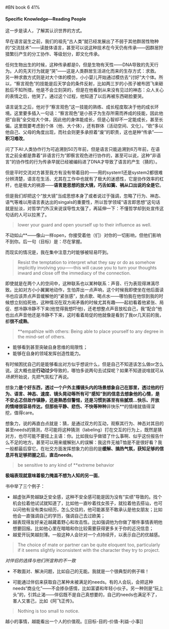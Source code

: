 #BN  book 6 41%

#### Specific Knowledge—Reading People

这一步是读人，了解其认识世界的方式。

早在语言诞生之前，我们的祖先“古人类”就已经发展出了不弱于其他群居性物种的“交流技术”——读肢体语言，甚至可以说这种技术在今天仍有传承——因群居狩猎繁衍产生的分工协作、等级划分，即文化传承。

任何生物出生的时候，这种传承都是0，但是生物有天性——DNA导致的先天行为。人的先天行为就是“哭”——这是人类群居生活进化而来的生存方式：求救。
另一种求救方式则是对大个体的模仿，小小婴儿开始通过模仿去“讨好”大个体。所以，“察言观色”的技能是后天学会的条件反射，比如两三岁的小孩子被布团飞来砸脸后不知所措，他是不会立刻哭的，但是在他看到从来没有见过的神态：众人关心的表情之后，他哭了。通过这个过程，他知道了以后再被东西砸脸要哭。

语言诞生之后，他对于“察言观色”这一技能的熟练、成长程度取决于他的成长环境。这里要多插入一句话：“察言观色”是小孩子为生存所需而养成的技能，因此他把“自我”全交给大个体，因此他的身体能成长，但是心智却不一定能成长，甚至长偏。这里既要考虑到个体（他、大个体），还有群体（活动空间、文化）。“砍”多以他自己、父母的角度出现，而社会则更多承担着“废”的职责，这也是种“传承”——**积习难改**。

问了下AI:人类协作行为可追溯到50万年前，但是语言只能追溯到6万年前，在语言之前全都是靠着“非语言行为”即察言观色进行协作的，甚至可以说，这种“非语言”的协作性的行为传承早就已经被编码进了DNA才导致了语言的产生（猜的）。

但是平时交流对方甚至我方有没有带着目的——用的system1还是system2都很难分辨清楚，语言在生活、尤其在工作中也就有了极大的迷惑性，它是协作效率的杠杆，也是极大的祸源——**语言是思想的放大镜，巧舌如簧、祸从口出说的全是它**。

但是我们却把这个“放大镜”当成思想本身了或者说过于强调，忽略了行为、神态、语气等难以用语言表达出的singals的重要性，所以哲学领域“语言即思想”这句话就是扯淡，对哲学门外汉来说误导性太强了，再延伸一下：不懂哲学却到处宣传这句话的人可以拉黑了。

> lower your guard and open yourself up to their influence as well.

不动如山**——像山一样open，你接受着他（们）对你的一切影响，但他们影响不到你。后一句（目标）是：尽在掌握。

而现实的情况是，我在集中注意力时能够被轻易吓到。

> Resist the temptation to interpret what they say or do as somehow implicitly involving you——this will cause you to turn your thoughts inward and close off the immediacy of the connection.

即使就是在两个人的空间中，这种联系也以某种联系：声音、行为表现得淋漓尽致。比如对方小小翼翼地动作，生怕弄出一点声响，这个时候我即使坐在他后面读书也应该弄点声音缓解他的“紧张感”，放点歌、喝点水——哪怕我在他惊到我的时候想立刻掐死他，这种情况在双方闹矛盾的时候尤其有趣——起初看着他紧张、局促、想冷静冷静不下来(他觉得我想吓他)，还老想整点声音放松自己，我“配合”他也出点声音他还是冷静不下来，这时看着局促的他就像是看到了我or几天前的我，都**很不成熟**。

> **empathize with others: Being able to place yourself to any degree in the mind-set of others.

- 能够看到甚至突破自身思维的局限性；
- 能够在自身的领域发挥创造性能力。

有时候困扰自己的是能够看出对方似乎想说什么，但是自己不知道该怎么做or怎么说。这大概也是**行动过少**导致的，哪怕多说两句去试探呢？如果不知道说啥就可从*场景*开始说，先把气氛松了再说。

想象力**是个好东西，透过一个户外主播镜头内的场景想象自己在那里，透过他的行为、语言、神态、速度、镜头晃动等所有可“感知”到的信息去想象他的心情，是不安忐忑但故作镇静，还是熟悉但警惕，还是习惯到甚至有些腻烦...快乐、开放的情绪很容易传达，但那些平静、悲伤、不快等种种**非快乐**的情绪就值得深挖，值得care。

想象力，说的再直白点就是：猜，是通过双方的互动，观察其行为、神态对其目的甚至needs的猜测，尽可能将这种猜测（labeling）打在交互的行为上，既然是猜对方，也尽可能不要挂上主语：你。比如我似乎做错了什么事啊、似乎这份报告什么不足的地方。甚至可以用来缓解别人的误解：我这件无袖T恤是不是很好看？我一般都最后穿它。在社交方面发挥想象力的目的是**缓解、搞热气氛，获知足够的信息并有足够把握之后，直击needs**。

> be sensitive to any kind of **extreme behavior

**极端表现就意味着极力掩盖不想为人知的另一面**。

书中举了三个例子：
- 越虚张声势越缺乏安全感，这种不安全感可能是因为没有“实绩”导致的。找个机会拉着他试试就知道了，比如他一直吵着找女孩子，就拉着他去搭讪，也可以问他有没有类似经历，怎么交往的，他可能甚至不敢承认是他女朋友；比如他会一直强调自己的学历，强调自己去过欧美；
- 越表现得友好亲近越藏着野心和攻击性。比如强调他为你做了哪件事情表明他想要回报。比如他心里在暗暗和你比较需要获得更多关于你的近况信息；
- 越爱开玩笑越刻薄。一般这种人会针对一个点持续开，以表示自己的优越感。

> The choice of mate or partner can be quite eloquent too, particularly if it seems slightly inconsistent with the character they try to project.

*对伴侣的选择与他们所宣称的不一致*

- 不敢面对、解决问题，比如自己的无能。我就是一个很典型的例子嘛！

- 可能通过伴侣来获取自己某种未被满足的needs。有的人会玩，会把这种needs“商业化”——不会掺杂感情，比如富婆和年轻小伙子。另一种则是“玩上头”的，引鸩止渴——伴侣既不是自己真想要的，自己的needs也满足不了，害人又害己，比如《阿飞正传》。

> Nothing is too small to notice.

越小的事情，越能看出一个人的价值观。[[目标-目的-价值-利益-小事]]